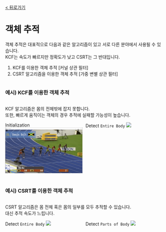 [< 뒤로가기](../../README.md)

# 객체 추적

객체 추적은 대표적으로 다음과 같은 알고리즘이 있고 서로 다른 분야에서 사용될 수 있습니다.<br>
KCF는 속도가 빠르지만 정확도가 낮고 CSRT는 그 반대입니다.

1. KCF를 이용한 객체 추적 [커널 상관 필터]
2. CSRT 알고리즘을 이용한 객체 추적 [가중 변별 상관 필터]

<div style="display: flex; flex-direction: column;">
    <h3>예시) KCF를 이용한 객체 추적</h3>
    <p>KCF 알고리즘은 몸의 전체밖에 잡지 못합니다.<br>또한, 빠르게 움직이는 객체의 경우 추적에 실패할 가능성이 높습니다.</p>
    <div style="display: flex; gap: 10px;">
        <div style="width: 50%;">
            <span>Initialization</span>
            <img
                style="width: 400px;"
                src="../../images/results/001_KCF_Result.gif"/>
        </div>
        <div style="width: 50%;">
            <span>Detect <code>Entire Body</code></span>
            <img
                style="width: 400px;"
                src="../../images/results/002_KC4_Result_2.gif"/>
        </div>
    </div>
</div>
<br>
<div style="display: flex; flex-direction: column;">
    <h3>예시) CSRT를 이용한 객체 추적</h3>
    <p>CSRT 알고리즘은 몸 전체 혹은 몸의 일부를 모두 추적할 수 있습니다.<br>대신 추적 속도가 느립니다.</p>
    <div style="display: flex; gap: 10px;">
        <div style="width: 50%;">
            <span>Detect <code>Entire Body</code></span>
            <img
                style="width: 400px;"
                src="../../images/results/003_CSRT_all_parts_of_body.gif"/>
        </div>
        <div style="width: 50%;">
            <span>Detect <code>Parts of Body</code></span>
            <img
                style="width: 400px;"
                src="../../images/results/004_CSRT_half_parts_of_body.gif"/>
        </div>
    </div>
</div>
